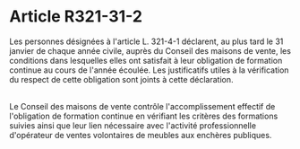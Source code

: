 # Article R321-31-2

<p>Les personnes désignées à l'article L. 321-4-1 déclarent, au plus tard le 31 janvier de chaque année civile, auprès du Conseil des maisons de vente, les conditions dans lesquelles elles ont satisfait à leur obligation de formation continue au cours de l'année écoulée. Les justificatifs utiles à la vérification du respect de cette obligation sont joints à cette déclaration.<br/><br/>

Le Conseil des maisons de vente contrôle l'accomplissement effectif de l'obligation de formation continue en vérifiant les critères des formations suivies ainsi que leur lien nécessaire avec l'activité professionnelle d'opérateur de ventes volontaires de meubles aux enchères publiques.</p>